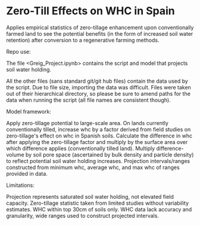 # Zero-Till Effects on WHC in Spain
Applies empirical statistics of zero-tillage enhancement upon conventionally farmed land to see the potential benefits (in the form of increased soil water retention) after conversion to a regenerative farming methods.

Repo use:

The file <Greig_Project.ipynb> contains the script and model that projects soil water holding.

All the other files (sans standard git/git hub files) contain the data used by the script. Due to file size, importing the data was difficult. Files were taken out of their hierarchical directory, so please be sure to amend paths for the data when running the script (all file names are consistent though).

Model framework:

Apply zero-tillage potential to large-scale area.
On lands currently conventionally tilled, increase whc by a factor derived from field studies on zero-tillage's effect on whc in Spanish soils. Calculate the difference in whc after applying the zero-tillage factor and multiply by the surface area over which difference applies (conventionally tilled land). Multiply difference-volume by soil pore space (ascertained by bulk density and particle density) to reflect potential soil water holding increases. Projection intervals/ranges constructed from minimum whc, average whc, and max whc of ranges provided in data.

Limitations:

Projection represents saturated soil water holding, not elevated field capacity. Zero-tillage statistic taken from limited studies without variability estimates. WHC within top 30cm of soils only. WHC data lack accuracy and granularity, wide ranges used to construct projected intervals.
